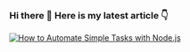 ### Hi there 👋 Here is my latest article 👇
<div>
  <a href="https://mihail-gaberov.eu/how-to-automate-simple-tasks-with-nodejs/">
    <img alt="How to Automate Simple Tasks with Node.js" src="https://mihail-gaberov.eu/static/1da0e266b3cf36a53cf4a3e6d1e4828e/a8a14/head-image.jpg" />
  </a>
</div
